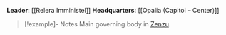 **Leader**: [[Relera Imministel]]
**Headquarters**: [[Opalia (Capitol – Center)]]

> [!example]- Notes
> Main governing body in [Zenzu](Zenzu).